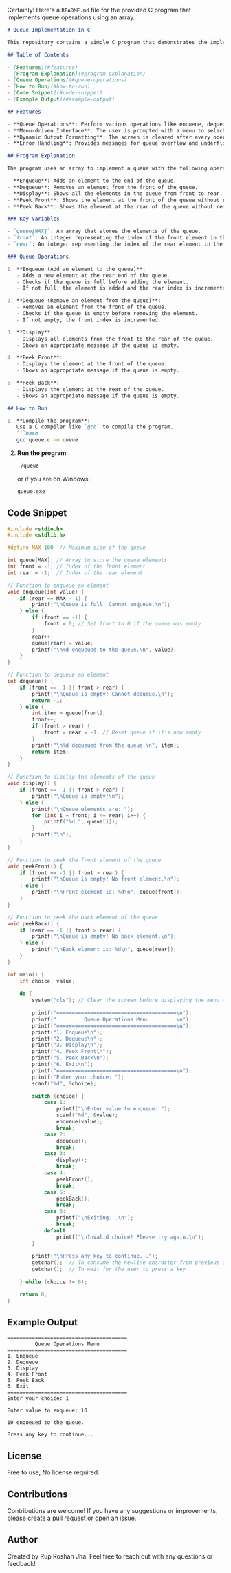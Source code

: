 Certainly! Here's a `README.md` file for the provided C program that implements queue operations using an array.

```markdown
# Queue Implementation in C

This repository contains a simple C program that demonstrates the implementation of a queue using an array. The program provides various operations such as `enqueue`, `dequeue`, `display`, `peek front`, and `peek back` to manage the queue. The program uses a command-line interface with a menu-driven approach to allow users to interact with the queue.

## Table of Contents

- [Features](#features)
- [Program Explanation](#program-explanation)
- [Queue Operations](#queue-operations)
- [How to Run](#how-to-run)
- [Code Snippet](#code-snippet)
- [Example Output](#example-output)

## Features

- **Queue Operations**: Perform various operations like enqueue, dequeue, display, peek front, and peek back.
- **Menu-driven Interface**: The user is prompted with a menu to select the desired operation.
- **Dynamic Output Formatting**: The screen is cleared after every operation to keep the output clean and organized.
- **Error Handling**: Provides messages for queue overflow and underflow conditions.

## Program Explanation

The program uses an array to implement a queue with the following operations:

- **Enqueue**: Adds an element to the end of the queue.
- **Dequeue**: Removes an element from the front of the queue.
- **Display**: Shows all the elements in the queue from front to rear.
- **Peek Front**: Shows the element at the front of the queue without removing it.
- **Peek Back**: Shows the element at the rear of the queue without removing it.

### Key Variables

- `queue[MAX]`: An array that stores the elements of the queue.
- `front`: An integer representing the index of the front element in the queue. It is initialized to -1 to indicate that the queue is initially empty.
- `rear`: An integer representing the index of the rear element in the queue. It is also initialized to -1 for the same reason.

### Queue Operations

1. **Enqueue (Add an element to the queue)**:
   - Adds a new element at the rear end of the queue.
   - Checks if the queue is full before adding the element.
   - If not full, the element is added and the rear index is incremented.

2. **Dequeue (Remove an element from the queue)**:
   - Removes an element from the front of the queue.
   - Checks if the queue is empty before removing the element.
   - If not empty, the front index is incremented.

3. **Display**:
   - Displays all elements from the front to the rear of the queue.
   - Shows an appropriate message if the queue is empty.

4. **Peek Front**:
   - Displays the element at the front of the queue.
   - Shows an appropriate message if the queue is empty.

5. **Peek Back**:
   - Displays the element at the rear of the queue.
   - Shows an appropriate message if the queue is empty.

## How to Run

1. **Compile the program**:
   Use a C compiler like `gcc` to compile the program.
   ```bash
   gcc queue.c -o queue
   ```

2. **Run the program**:
   ```bash
   ./queue
   ```

   or if you are on Windows:
   ```bash
   queue.exe
   ```

## Code Snippet

```c
#include <stdio.h>
#include <stdlib.h>

#define MAX 100  // Maximum size of the queue

int queue[MAX]; // Array to store the queue elements
int front = -1; // Index of the front element
int rear = -1;  // Index of the rear element

// Function to enqueue an element
void enqueue(int value) {
    if (rear == MAX - 1) {
        printf("\nQueue is full! Cannot enqueue.\n");
    } else {
        if (front == -1) {
            front = 0; // Set front to 0 if the queue was empty
        }
        rear++;
        queue[rear] = value;
        printf("\n%d enqueued to the queue.\n", value);
    }
}

// Function to dequeue an element
int dequeue() {
    if (front == -1 || front > rear) {
        printf("\nQueue is empty! Cannot dequeue.\n");
        return -1;
    } else {
        int item = queue[front];
        front++;
        if (front > rear) {
            front = rear = -1; // Reset queue if it's now empty
        }
        printf("\n%d dequeued from the queue.\n", item);
        return item;
    }
}

// Function to display the elements of the queue
void display() {
    if (front == -1 || front > rear) {
        printf("\nQueue is empty!\n");
    } else {
        printf("\nQueue elements are: ");
        for (int i = front; i <= rear; i++) {
            printf("%d ", queue[i]);
        }
        printf("\n");
    }
}

// Function to peek the front element of the queue
void peekFront() {
    if (front == -1 || front > rear) {
        printf("\nQueue is empty! No front element.\n");
    } else {
        printf("\nFront element is: %d\n", queue[front]);
    }
}

// Function to peek the back element of the queue
void peekBack() {
    if (rear == -1 || front > rear) {
        printf("\nQueue is empty! No back element.\n");
    } else {
        printf("\nBack element is: %d\n", queue[rear]);
    }
}

int main() {
    int choice, value;
    
    do {
        system("cls"); // Clear the screen before displaying the menu (Windows)
        
        printf("=======================================\n");
        printf("         Queue Operations Menu         \n");
        printf("=======================================\n");
        printf("1. Enqueue\n");
        printf("2. Dequeue\n");
        printf("3. Display\n");
        printf("4. Peek Front\n");
        printf("5. Peek Back\n");
        printf("6. Exit\n");
        printf("=======================================\n");
        printf("Enter your choice: ");
        scanf("%d", &choice);

        switch (choice) {
            case 1:
                printf("\nEnter value to enqueue: ");
                scanf("%d", &value);
                enqueue(value);
                break;
            case 2:
                dequeue();
                break;
            case 3:
                display();
                break;
            case 4:
                peekFront();
                break;
            case 5:
                peekBack();
                break;
            case 6:
                printf("\nExiting...\n");
                break;
            default:
                printf("\nInvalid choice! Please try again.\n");
        }
        
        printf("\nPress any key to continue...");
        getchar();  // To consume the newline character from previous input
        getchar();  // To wait for the user to press a key
        
    } while (choice != 6);

    return 0;
}
```

## Example Output

```
=======================================
         Queue Operations Menu         
=======================================
1. Enqueue
2. Dequeue
3. Display
4. Peek Front
5. Peek Back
6. Exit
=======================================
Enter your choice: 1

Enter value to enqueue: 10

10 enqueued to the queue.

Press any key to continue...
```

## License

Free to use, No license required.

## Contributions

Contributions are welcome! If you have any suggestions or improvements, please create a pull request or open an issue.

## Author

Created by Rup Roshan Jha. Feel free to reach out with any questions or feedback!

